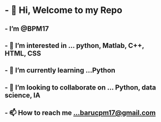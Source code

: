 # - 👋 Hi, Welcome to my Repo
## - I’m @BPM17
## - 👀 I’m interested in ... python, Matlab, C++, HTML, CSS
## - 🌱 I’m currently learning ...Python
## - 💞️ I’m looking to collaborate on ... Python, data science, IA
## - 📫 How to reach me ...barucpm17@gmail.com

<!---
BPM17/BPM17 is a ✨ special ✨ repository because its `README.md` (this file) appears on your GitHub profile.
You can click the Preview link to take a look at your changes.
--->
